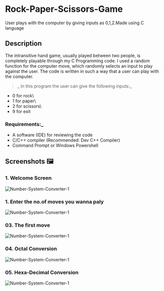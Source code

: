 # Rock-Paper-Scissors-Game
User plays with the computer by giving inputs as 0,1,2.Made using C language
## Description
The intransitive hand game, usually played between two people, is completely playable through my C Programming code. I used a random function for the computer move, which randomly selects an input to play against the user. The code is written in such a way that a user can play with the computer.

>_ In this program the user can give the following inputs:_
- 0 for rock\
- 1 for paper\
- 2 for scissors\
- 9 for exit

### Requirements:_
- A software (IDE) for reviewing the code
- C/C++ compiler (Recommended: Dev C++ Compiler)
- Command Prompt or Windows Powershell
  
## Screenshots 🖼️

### 1. Welcome Screen

![Number-System-Converter-1]("C:\Users\divya\OneDrive\Desktop\11.png")

### 1. Enter the no.of moves you wanna paly

![Number-System-Converter-1](https://1drv.ms/i/s!Ar__wVpcmh_SumcuYouP67CoqEV-?e=FKWMa0)

### 03. The first move

![Number-System-Converter-1](https://1drv.ms/i/s!Ar__wVpcmh_SummB8jHVShowAitU?e=H9gUnO)

### 04. Octal Conversion

![Number-System-Converter-1](https://1drv.ms/i/s!Ar__wVpcmh_Sumt8hjfPP44s3YnZ?e=gHAtip)

### 05. Hexa-Decimal Conversion

![Number-System-Converter-1](https://1drv.ms/i/s!Ar__wVpcmh_Sum5xHpue3TgUDq_m?e=2JFRzm)



